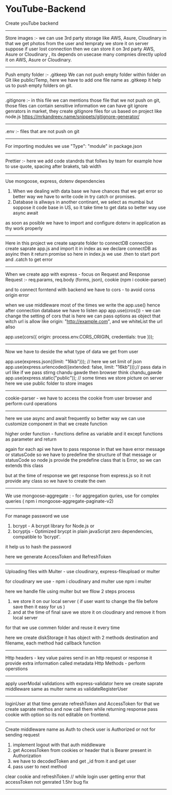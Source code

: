 # YouTube-Backend
Create youTube backend 

----------------------------------------------
Store images :- 
we can use 3rd party storage like AWS, Asure, Cloudinary
in that we get photos from the user and tempraty we store it on server suppose if user lost connection then we can store it on 3rd party AWS, Asure or Cloudinary , its depends on usecase many compnies directly uplod it on AWS, Asure or Cloudinary.

----------------------------------------------
Push empty folder :- .gitkeep 
We can not push empty folder within folder on Git like public/Temp, here we have to add one file name as .gitkeep 
it help us to push empty folders on git.

----------------------------------------------
.gitignore :-
in this file we can mentions those file that we not push on git, those files can contain sensitive information 
we can have git ignore genrators in market, they create gitignore files for us based on project like node.js 
https://mrkandreev.name/snippets/gitignore-generator/

----------------------------------------------
.env :- files that are not push on git 

----------------------------------------------
For importing modules we use "Type": "module" in package.json  

----------------------------------------------
Prettier :- here we add code standrds that follws by team for example how to use quote, spacing after brakets, tab width

----------------------------------------------
Use mongoose, express, dotenv dependencies

1) When we dealing with data base we have chances that we get error so better way we have to write code in try catch or promises.
2) Database is allways in another continant, we select as mumbai but soppose it code base in US, so it take time to get data so better way use async await

as soon as posible we have to import and configure dotenv in application as thy work properly 

----------------------------------------------
Here in this project we create saprate folder to connectDB connection 
create saprate app.js and import it in index as we declare connectDB as asyinc then it return promise
so here in index.js we use .then to start port and .catch to get error

----------------------------------------------
When we create app with express - focus on Request and Response
Request :- req.params, req.body (forms, json), cookie (npm i cookie-parser)

and to connect forntend with backend we have to cors - to avoid corss origin error

when we use middleware most of the times we write the app.use() hence after connection database we have to listen app 
app.use(cros()) - we can change the setting of cors that is 
here we can pass options as object that witch url is allow like  origin: "http://example.com", 
and we whiteList the url allso 

app.use(cors({
    origin: process.env.CORS_ORIGIN,
    credentials: true
}));

---------------------------------------------
Now we have to deside the what type of data we get from user 

app.use(express.json({limit: "16kb"})); // here we set limit of json 
app.use(express.urlencoded({extended: false, limit: "16kb"}));// pass data in url like if we pass stirng chandu gawde then browser think chandu_gawde
app.use(express.static("public")); // some times we store picture on server here we use public folder to store images 

---------------------------------------------
cookie-parser - we have to access the cookie from user browser and perform curd operations

---------------------------------------------

here we use async and await frequently so better way we can use customize component in that we create function

higher order function - functions define as variable and it except functions as parameter and return 

again for each api we have to pass response in that we have error message or statusCode so 
we have to predefine the structure of that message or statusCode 
so node js provide the predefine class that is Error, so we can extends this class 

but at the time of response we get response from express.js so it not provide any class so 
we have to create the own 

----------------------------------------------
We use mongoose-aggregate : - for aggregation quries, use for complex queries ( npm i mongoose-aggregate-paginate-v2)

----------------------------------------------
For manage password we use 
1) bcrypt - A bcrypt library for Node.js
or
2) bcryptjs - Optimized brycpt in plain javaScript zero dependencies, compatible to 'bcrypt'.

it help us to hash the password

here we generate AccessToken and RefreshToken

----------------------------------------------
Uploading files with Multer - use cloudinary, express-fileupload or multer

for cloudinary we use - npm i cloudinary and multer use npm i multer

here we handle file using multer but we fllow 2 steps process 
1) we store it on our local server ( if user want to change the file before save then it easy for us )
2) and at the time of final save we store it on cloudinary and remove it from local server

for that we use commen folder and reuse it every time 

here we create diskStorage it has object with 2 methods destination and filename, each method had callback function

-----------------------------------------------
Http headers - key value paires send in an http request or response it provide extra information called metadata
Http Methods - perform operstions 

-----------------------------------------------
apply userModal validations with express-validator 
here we create saprate middleware same as multer name as validateRegisterUser 

-----------------------------------------------
loginUser at that time genrate refreshToken and AccessToken for that we create saprate methos and now call them 
while returning response pass cookie with option so its not editable on frontend.        

-----------------------------------------------
Create middleware name as Auth to check user is Authorized or not for sending request
1) implement logout with that auth middleware 
2) get AccessToken from cookies or header that is Bearer present in Authorization 
3) we have to decodedToken and get _id from it and get user
4) pass user to next method

clear cookie and refreshToken       // while login user getting error that accessToken not genrated 1.5hr bug fix 

------------------------------------------------

